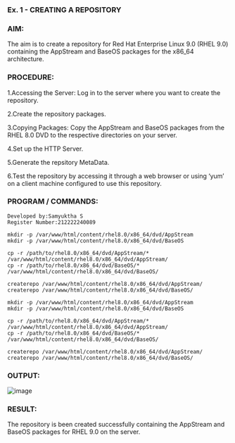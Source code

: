 ### Ex. 1 - CREATING A REPOSITORY

### AIM:
The aim is to create a repository for Red Hat Enterprise Linux 9.0 (RHEL 9.0) containing the AppStream and BaseOS packages for the x86_64 architecture.

### PROCEDURE:
1.Accessing the Server: Log in to the server where you want to create the repository.

2.Create the repository packages.

3.Copying Packages: Copy the AppStream and BaseOS packages from the RHEL 8.0 DVD to the respective directories on your server.

4.Set up the HTTP Server.

5.Generate the repsitory MetaData.

6.Test the repository by accessing it through a web browser or using ‘yum’ on a client machine configured to use this repository.

### PROGRAM / COMMANDS:
```
Developed by:Samyuktha S
Register Number:212222240089
```
```
mkdir -p /var/www/html/content/rhel8.0/x86_64/dvd/AppStream
mkdir -p /var/www/html/content/rhel8.0/x86_64/dvd/BaseOS

cp -r /path/to/rhel8.0/x86_64/dvd/AppStream/* /var/www/html/content/rhel8.0/x86_64/dvd/AppStream/
cp -r /path/to/rhel8.0/x86_64/dvd/BaseOS/* /var/www/html/content/rhel8.0/x86_64/dvd/BaseOS/

createrepo /var/www/html/content/rhel8.0/x86_64/dvd/AppStream/
createrepo /var/www/html/content/rhel8.0/x86_64/dvd/BaseOS/

mkdir -p /var/www/html/content/rhel8.0/x86_64/dvd/AppStream
mkdir -p /var/www/html/content/rhel8.0/x86_64/dvd/BaseOS

cp -r /path/to/rhel8.0/x86_64/dvd/AppStream/* /var/www/html/content/rhel8.0/x86_64/dvd/AppStream/
cp -r /path/to/rhel8.0/x86_64/dvd/BaseOS/* /var/www/html/content/rhel8.0/x86_64/dvd/BaseOS/

createrepo /var/www/html/content/rhel8.0/x86_64/dvd/AppStream/
createrepo /var/www/html/content/rhel8.0/x86_64/dvd/BaseOS/
```
### OUTPUT:
![image](https://github.com/SamyukthaSreenivasan/Creating-a-repository/assets/119475703/513ccd4b-4084-4c32-a353-082c95f1f6d5)

### RESULT:
The repository is been created successfully containing the AppStream and BaseOS packages for RHEL 9.0 on the server.
